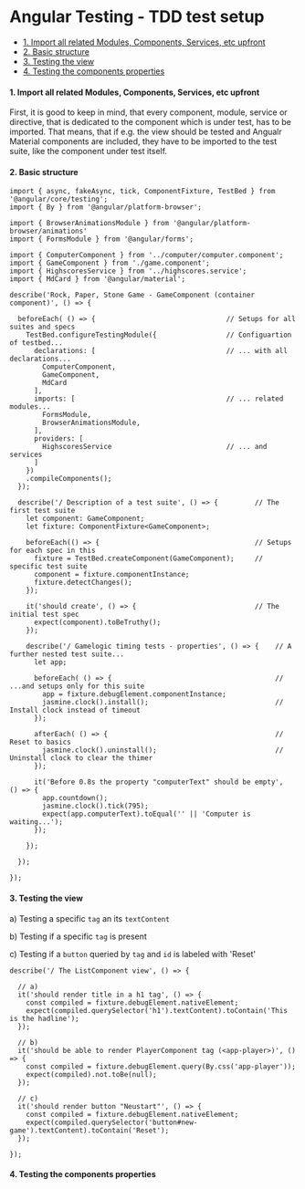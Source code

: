 # Angular Testing - TDD test setup

* [1. Import all related Modules, Components, Services, etc upfront](#1-import-all-related-modules-components-services-etc-upfront)
* [2. Basic structure](#2-basic-structure)
* [3. Testing the view](#3-testing-the-view)
* [4. Testing the components properties](#4-testing-the-components-properties)

#### 1. Import all related Modules, Components, Services, etc upfront

First, it is good to keep in mind, that every component, module, service or directive, that is dedicated to the component which is under test, has to be imported. That means, that if e.g. the view should be tested and Angualr Material components are included, they have to be imported to the test suite, like the component under test itself.

#### 2. Basic structure

```
import { async, fakeAsync, tick, ComponentFixture, TestBed } from '@angular/core/testing';
import { By } from '@angular/platform-browser';

import { BrowserAnimationsModule } from '@angular/platform-browser/animations'
import { FormsModule } from '@angular/forms';

import { ComputerComponent } from '../computer/computer.component';
import { GameComponent } from './game.component';
import { HighscoresService } from '../highscores.service';
import { MdCard } from '@angular/material';

describe('Rock, Paper, Stone Game - GameComponent (container component)', () => {

  beforeEach( () => {                                // Setups for all suites and specs
    TestBed.configureTestingModule({                 // Configuartion of testbed...
      declarations: [                                // ... with all declarations...
        ComputerComponent,
        GameComponent,
        MdCard
      ],
      imports: [                                     // ... related modules...
        FormsModule,
        BrowserAnimationsModule,
      ],
      providers: [
        HighscoresService                            // ... and services
      ]
    })
    .compileComponents();
  });

  describe('/ Description of a test suite', () => {         // The first test suite
    let component: GameComponent;
    let fixture: ComponentFixture<GameComponent>;

    beforeEach(() => {                                      // Setups for each spec in this 
      fixture = TestBed.createComponent(GameComponent);     // specific test suite
      component = fixture.componentInstance;
      fixture.detectChanges();
    });

    it('should create', () => {                             // The initial test spec 
      expect(component).toBeTruthy();
    });

    describe('/ Gamelogic timing tests - properties', () => {    // A further nested test suite...
      let app;

      beforeEach( () => {                                        // ...and setups only for this suite
        app = fixture.debugElement.componentInstance;   
        jasmine.clock().install();                               // Install clock instead of timeout
      });

      afterEach( () => {                                         // Reset to basics
        jasmine.clock().uninstall();                             // Uninstall clock to clear the thimer
      });

      it('Before 0.8s the property "computerText" should be empty',  () => {
        app.countdown();
        jasmine.clock().tick(795);
        expect(app.computerText).toEqual('' || 'Computer is waiting...');
      }); 

    });

  });

});
```

#### 3. Testing the view

a\) Testing a specific `tag` an its `textContent`

b\) Testing if a specific `tag` is present

c\) Testing if a `button` queried by `tag` and `id` is labeled with 'Reset'

```
describe('/ The ListComponent view', () => {

  // a)  
  it('should render title in a h1 tag', () => {
    const compiled = fixture.debugElement.nativeElement;
    expect(compiled.querySelector('h1').textContent).toContain('This is the hadline');
  });

  // b)
  it('should be able to render PlayerComponent tag (<app-player>)', () => {
    const compiled = fixture.debugElement.query(By.css('app-player'));
    expect(compiled).not.toBe(null);
  });

  // c)
  it('should render button "Neustart"', () => {
    const compiled = fixture.debugElement.nativeElement;
    expect(compiled.querySelector('button#new-game').textContent).toContain('Reset');
  });
  
});
```

#### 4. Testing the components properties













